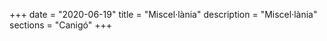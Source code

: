 +++
date        = "2020-06-19"
title       = "Miscel·lània"
description = "Miscel·lània"
sections    = "Canigó"
+++